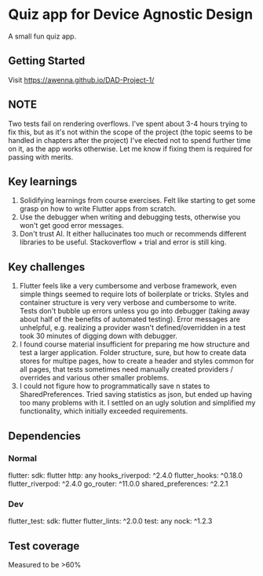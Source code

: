 # Quiz app for Device Agnostic Design
A small fun quiz app.

## Getting Started
Visit https://awenna.github.io/DAD-Project-1/

## NOTE
Two tests fail on rendering overflows. I've spent about 3-4 hours trying to fix this, but as it's not within the scope of the project (the topic seems to be handled in chapters after the project) I've elected not to spend further time on it, as the app works otherwise. Let me know if fixing them is required for passing with merits.

## Key learnings
1. Solidifying learnings from course exercises. Felt like starting to get some grasp on how to write Flutter apps from scratch.
2. Use the debugger when writing and debugging tests, otherwise you won't get good error messages.
3. Don't trust AI. It either hallucinates too much or recommends different libraries to be useful. Stackoverflow + trial and error is still king.

## Key challenges
1. Flutter feels like a very cumbersome and verbose framework, even simple things seemed to require lots of boilerplate or tricks. Styles and container structure is very very verbose and cumbersome to write. Tests don't bubble up errors unless you go into debugger (taking away about half of the benefits of automated testing). Error messages are unhelpful, e.g. realizing a provider wasn't defined/overridden in a test took 30 minutes of digging down with debugger.
2. I found course material insufficient for preparing me how structure and test a larger application. Folder structure, sure, but how to create data stores for multipe pages, how to create a header and styles common for all pages, that tests sometimes need manually created providers / overrides and various other smaller problems. 
3. I could not figure how to programmatically save n states to SharedPreferences. Tried saving statistics as json, but ended up having too many problems with it. I settled on an ugly solution and simplified my functionality, which initially exceeded requirements.

## Dependencies
### Normal
flutter:
    sdk: flutter
http: any
hooks_riverpod: ^2.4.0
flutter_hooks: ^0.18.0
flutter_riverpod: ^2.4.0
go_router: ^11.0.0
shared_preferences: ^2.2.1

### Dev
  flutter_test:
    sdk: flutter
  flutter_lints: ^2.0.0
  test: any
  nock: ^1.2.3

## Test coverage
Measured to be >60%